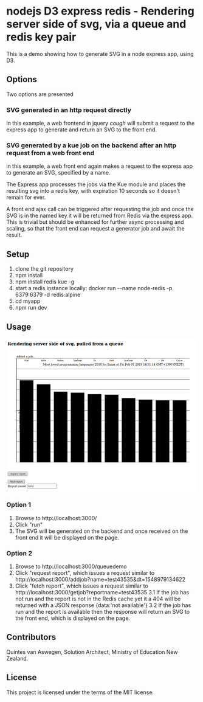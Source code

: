 nodejs D3 express redis - Rendering server side of svg, via a queue and redis key pair
===========================

This is a demo showing how to generate SVG in a node express app, using D3. 

## Options

Two options are presented

### SVG generated in an http request directly 

in this example, a web frontend in jquery *cough* will submit a request to the express app to generate and return an SVG to the front end.

### SVG generated by a kue job on the backend after an http request from a web front end

in this example, a web front end again makes a request to the express app to generate an SVG, specified by a name. 

The Express app processes the jobs via the Kue module and places the resulting svg into a redis key, with expiration 10 seconds so it doesn't remain for ever.

A front end ajax call can be triggered after requesting the job and once the SVG is in the named key it will be returned from Redis via the express app. 
This is trivial but should be enhanced for further async processing and scaling, so that the front end can request a generator job and await the result.

## Setup

1. clone the git repository
2. npm install
3. npm install redis kue -g
4. start a redis instance locally:
docker run --name node-redis -p 6379:6379 -d redis:alpine
5. cd myapp
6. npm run dev

## Usage

![Image](usage.png)

### Option 1

1. Browse to http://localhost:3000/
2. Click "run"
3. The SVG will be generated on the backend and once received on the front end it will be displayed on the page.

### Option 2

1. Browse to http://localhost:3000/queuedemo
2. Click "request report", which issues a request similar to http://localhost:3000/addjob?name=test43535&dt=1548979134622
3. Click "fetch report", which issues a request similar to http://localhost:3000/getjob?reportname=test43535
3.1 If the job has not run and the report is not in the Redis cache yet it a 404 will be returned with a JSON response {data:'not available'}
3.2 If the job has run and the report is available then the response will return an SVG to the front end, which is displayed on the page.

## Contributors

Quintes van Aswegen, Solution Architect, Ministry of Education New Zealand.

## License

This project is licensed under the terms of the MIT license.


